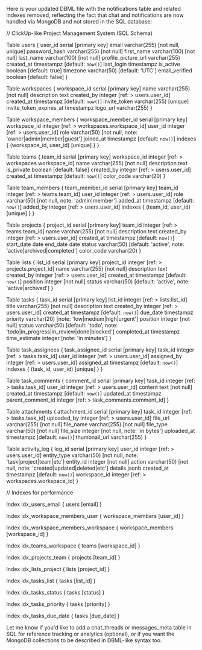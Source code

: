 Here is your updated DBML file with the notifications table and related indexes removed, reflecting the fact that chat and notifications are now handled via MongoDB and not stored in the SQL database:

// ClickUp-like Project Management System (SQL Schema)

Table users {
  user_id serial [primary key]
  email varchar(255) [not null, unique]
  password_hash varchar(255) [not null]
  first_name varchar(100) [not null]
  last_name varchar(100) [not null]
  profile_picture_url varchar(255)
  created_at timestampz [default: `now()`]
  last_login timestampz
  is_active boolean [default: true]
  timezone varchar(50) [default: 'UTC']
  email_verified boolean [default: false]
}

Table workspaces {
  workspace_id serial [primary key]
  name varchar(255) [not null]
  description text
  created_by integer [ref: > users.user_id]
  created_at timestampz [default: `now()`]
  invite_token varchar(255) [unique]
  invite_token_expires_at timestampz
  logo_url varchar(255)
}

Table workspace_members {
  workspace_member_id serial [primary key]
  workspace_id integer [ref: > workspaces.workspace_id]
  user_id integer [ref: > users.user_id]
  role varchar(50) [not null, note: 'owner|admin|member|guest']
  joined_at timestampz [default: `now()`]
  indexes {
    (workspace_id, user_id) [unique]
  }
}

Table teams {
  team_id serial [primary key]
  workspace_id integer [ref: > workspaces.workspace_id]
  name varchar(255) [not null]
  description text
  is_private boolean [default: false]
  created_by integer [ref: > users.user_id]
  created_at timestampz [default: `now()`]
  color_code varchar(20)
}

Table team_members {
  team_member_id serial [primary key]
  team_id integer [ref: > teams.team_id]
  user_id integer [ref: > users.user_id]
  role varchar(50) [not null, note: 'admin|member']
  added_at timestampz [default: `now()`]
  added_by integer [ref: > users.user_id]
  indexes {
    (team_id, user_id) [unique]
  }
}

Table projects {
  project_id serial [primary key]
  team_id integer [ref: > teams.team_id]
  name varchar(255) [not null]
  description text
  created_by integer [ref: > users.user_id]
  created_at timestampz [default: `now()`]
  start_date date
  end_date date
  status varchar(50) [default: 'active', note: 'active|archived|completed']
  color_code varchar(20)
}

Table lists {
  list_id serial [primary key]
  project_id integer [ref: > projects.project_id]
  name varchar(255) [not null]
  description text
  created_by integer [ref: > users.user_id]
  created_at timestampz [default: `now()`]
  position integer [not null]
  status varchar(50) [default: 'active', note: 'active|archived']
}

Table tasks {
  task_id serial [primary key]
  list_id integer [ref: > lists.list_id]
  title varchar(255) [not null]
  description text
  created_by integer [ref: > users.user_id]
  created_at timestampz [default: `now()`]
  due_date timestampz
  priority varchar(20) [note: 'low|medium|high|urgent']
  position integer [not null]
  status varchar(50) [default: 'todo', note: 'todo|in_progress|in_review|done|blocked']
  completed_at timestampz
  time_estimate integer [note: 'in minutes']
}

Table task_assignees {
  task_assignee_id serial [primary key]
  task_id integer [ref: > tasks.task_id]
  user_id integer [ref: > users.user_id]
  assigned_by integer [ref: > users.user_id]
  assigned_at timestampz [default: `now()`]
  indexes {
    (task_id, user_id) [unique]
  }
}

Table task_comments {
  comment_id serial [primary key]
  task_id integer [ref: > tasks.task_id]
  user_id integer [ref: > users.user_id]
  content text [not null]
  created_at timestampz [default: `now()`]
  updated_at timestampz
  parent_comment_id integer [ref: > task_comments.comment_id]
}

Table attachments {
  attachment_id serial [primary key]
  task_id integer [ref: > tasks.task_id]
  uploaded_by integer [ref: > users.user_id]
  file_url varchar(255) [not null]
  file_name varchar(255) [not null]
  file_type varchar(50) [not null]
  file_size integer [not null, note: 'in bytes']
  uploaded_at timestampz [default: `now()`]
  thumbnail_url varchar(255)
}

Table activity_log {
  log_id serial [primary key]
  user_id integer [ref: > users.user_id]
  entity_type varchar(50) [not null, note: 'task|project|team|etc']
  entity_id integer [not null]
  action varchar(50) [not null, note: 'created|updated|deleted|etc']
  details jsonb
  created_at timestampz [default: `now()`]
  workspace_id integer [ref: > workspaces.workspace_id]
}

// Indexes for performance

Index idx_users_email {
  users [email]
}

Index idx_workspace_members_user {
  workspace_members [user_id]
}

Index idx_workspace_members_workspace {
  workspace_members [workspace_id]
}

Index idx_teams_workspace {
  teams [workspace_id]
}

Index idx_projects_team {
  projects [team_id]
}

Index idx_lists_project {
  lists [project_id]
}

Index idx_tasks_list {
  tasks [list_id]
}

Index idx_tasks_status {
  tasks [status]
}

Index idx_tasks_priority {
  tasks [priority]
}

Index idx_tasks_due_date {
  tasks [due_date]
}

Let me know if you'd like to add a chat_threads or messages_meta table in SQL for reference tracking or analytics (optional), or if you want the MongoDB collections to be described in DBML-like syntax too.
